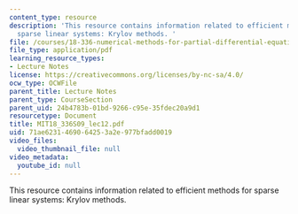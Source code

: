 ```yaml
---
content_type: resource
description: 'This resource contains information related to efficient methods for
  sparse linear systems: Krylov methods. '
file: /courses/18-336-numerical-methods-for-partial-differential-equations-spring-2009/71ae6231469064253a2e977bfadd0019_MIT18_336S09_lec12.pdf
file_type: application/pdf
learning_resource_types:
- Lecture Notes
license: https://creativecommons.org/licenses/by-nc-sa/4.0/
ocw_type: OCWFile
parent_title: Lecture Notes
parent_type: CourseSection
parent_uid: 24b4783b-01bd-9266-c95e-35fdec20a9d1
resourcetype: Document
title: MIT18_336S09_lec12.pdf
uid: 71ae6231-4690-6425-3a2e-977bfadd0019
video_files:
  video_thumbnail_file: null
video_metadata:
  youtube_id: null
---
```

This resource contains information related to efficient methods for sparse linear systems: Krylov methods. 